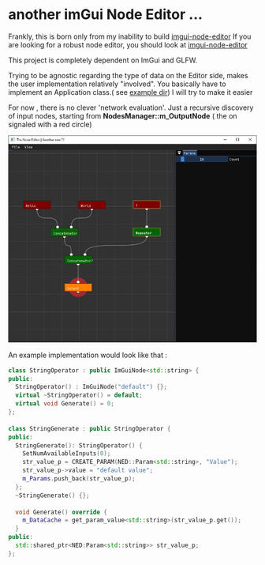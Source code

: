 # another imGui Node Editor ... 

Frankly, this is born only from my inability to build [imgui-node-editor](https://github.com/thedmd/imgui-node-editor)
If you are looking for a robust node editor, you should look at [imgui-node-editor](https://github.com/thedmd/imgui-node-editor)

This project is completely dependent on ImGui and GLFW.

Trying to be agnostic regarding the type of data on the Editor side, makes the user implementation relatively "involved". You basically have to implement an Application class.( see [example dir](/example)) I will try to make it easier

For now , there is no clever 'network evaluation'. Just a recursive discovery of input nodes, starting from **NodesManager::m_OutputNode** ( the on signaled with a red circle)

![screenshot](github_resources/node_editor_capture.jpg)



An example implementation would look like that :
```cpp
class StringOperator : public ImGuiNode<std::string> {
public:
  StringOperator() : ImGuiNode("default") {};
  virtual ~StringOperator() = default;
  virtual void Generate() = 0;
};

class StringGenerate : public StringOperator {
public:
  StringGenerate(): StringOperator() {
    SetNumAvailableInputs(0);
    str_value_p = CREATE_PARAM(NED::Param<std::string>, "Value");
    str_value_p->value = "default value";
    m_Params.push_back(str_value_p);
  };
  ~StringGenerate() {};

  void Generate() override {
    m_DataCache = get_param_value<std::string>(str_value_p.get());
  }
public:
  std::shared_ptr<NED:Param<std::string>> str_value_p;
};
```